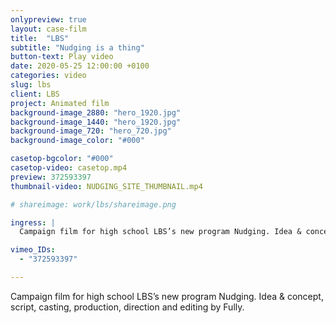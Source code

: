 ```yaml
---
onlypreview: true
layout: case-film
title:  "LBS"
subtitle: "Nudging is a thing"
button-text: Play video
date: 2020-05-25 12:00:00 +0100
categories: video
slug: lbs
client: LBS
project: Animated film
background-image_2880: "hero_1920.jpg"
background-image_1440: "hero_1920.jpg"
background-image_720: "hero_720.jpg"
background-image_color: "#000"

casetop-bgcolor: "#000"
casetop-video: casetop.mp4
preview: 372593397
thumbnail-video: NUDGING_SITE_THUMBNAIL.mp4

# shareimage: work/lbs/shareimage.png

ingress: |
  Campaign film for high school LBS’s new program Nudging. Idea & concept, script, casting, production, direction and editing by Fully.

vimeo_IDs: 
  - "372593397"

---
```

Campaign film for high school LBS’s new program Nudging. Idea & concept, script, casting, production, direction and editing by Fully.
